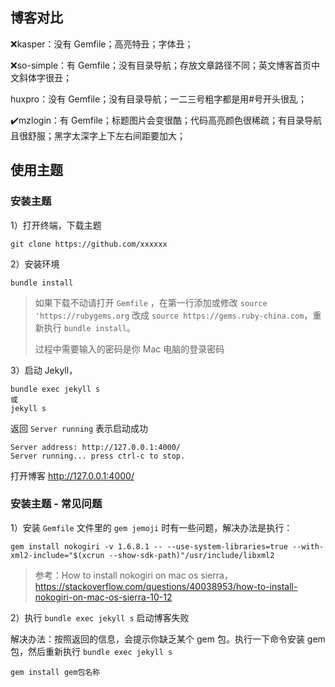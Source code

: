 

## 博客对比

❌kasper：没有 Gemfile；高亮特丑；字体丑；

❌so-simple：有 Gemfile；没有目录导航；存放文章路径不同；英文博客首页中文斜体字很丑；



huxpro：没有 Gemfile；没有目录导航；一二三号粗字都是用#号开头很乱；

✔️mzlogin：有 Gemfile；标题图片会变很酷；代码高亮颜色很稀疏；有目录导航且很舒服；黑字太深字上下左右间距要加大；





## 使用主题

### 安装主题

1）打开终端，下载主题

```
git clone https://github.com/xxxxxx
```

2）安装环境

```
bundle install
```

>  如果下载不动请打开 `Gemfile` ，在第一行添加或修改 `source 'https://rubygems.org` 改成 `source https://gems.ruby-china.com`，重新执行 `bundle install`。
>
> 过程中需要输入的密码是你 Mac 电脑的登录密码

3）启动 Jekyll，

```
bundle exec jekyll s
或
jekyll s
```

返回 `Server running` 表示启动成功

```
Server address: http://127.0.0.1:4000/
Server running... press ctrl-c to stop.
```

打开博客 http://127.0.0.1:4000/

### 安装主题 - 常见问题

1）安装 `Gemfile` 文件里的 `gem jemoji` 时有一些问题，解决办法是执行：

```
gem install nokogiri -v 1.6.8.1 -- --use-system-libraries=true --with-xml2-include="$(xcrun --show-sdk-path)"/usr/include/libxml2
```

>  参考：How to install nokogiri on mac os sierra，https://stackoverflow.com/questions/40038953/how-to-install-nokogiri-on-mac-os-sierra-10-12

2）执行 `bundle exec jekyll s` 启动博客失败

解决办法：按照返回的信息，会提示你缺乏某个 gem 包。执行一下命令安装 gem 包，然后重新执行 `bundle exec jekyll s`

```
gem install gem包名称
```

